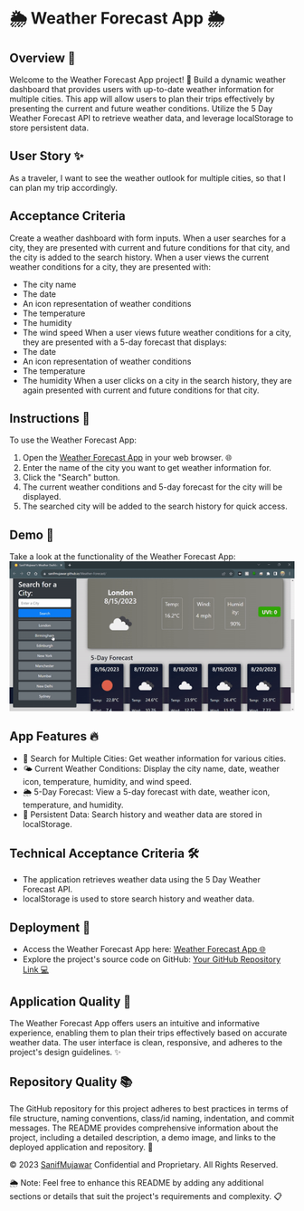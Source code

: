 # 🌦️ Weather Forecast App 🌦️

## Overview 🌟
Welcome to the Weather Forecast App project! 🚀 Build a dynamic weather dashboard that provides users with up-to-date weather information for multiple cities. This app will allow users to plan their trips effectively by presenting the current and future weather conditions. Utilize the 5 Day Weather Forecast API to retrieve weather data, and leverage localStorage to store persistent data.

## User Story ✨
As a traveler, I want to see the weather outlook for multiple cities, so that I can plan my trip accordingly.

## Acceptance Criteria
Create a weather dashboard with form inputs.
When a user searches for a city, they are presented with current and future conditions for that city, and the city is added to the search history.
When a user views the current weather conditions for a city, they are presented with:
- The city name
- The date
- An icon representation of weather conditions
- The temperature
- The humidity
- The wind speed
When a user views future weather conditions for a city, they are presented with a 5-day forecast that displays:
- The date
- An icon representation of weather conditions
- The temperature
- The humidity
When a user clicks on a city in the search history, they are again presented with current and future conditions for that city.

## Instructions 📝
To use the Weather Forecast App:
1. Open the [Weather Forecast App](https://sanifmujawar.github.io/Weather-Forecast/) in your web browser. 🌐
2. Enter the name of the city you want to get weather information for.
3. Click the "Search" button.
4. The current weather conditions and 5-day forecast for the city will be displayed.
5. The searched city will be added to the search history for quick access.

## Demo 📸
Take a look at the functionality of the Weather Forecast App:
![Weather Forecast App Demo](./assets/images/demo.gif)

## App Features 🔥
- 🌟 Search for Multiple Cities: Get weather information for various cities.
- 🌤️ Current Weather Conditions: Display the city name, date, weather icon, temperature, humidity, and wind speed.
- 🌦️ 5-Day Forecast: View a 5-day forecast with date, weather icon, temperature, and humidity.
- 💾 Persistent Data: Search history and weather data are stored in localStorage.

## Technical Acceptance Criteria 🛠️
- The application retrieves weather data using the 5 Day Weather Forecast API.
- localStorage is used to store search history and weather data.

## Deployment 🚀
- Access the Weather Forecast App here: [Weather Forecast App 🌐](https://sanifmujawar.github.io/Weather-Forecast/)
- Explore the project's source code on GitHub: [Your GitHub Repository Link 💻](https://github.com/sanifmujawar/Weather-Forecast)

## Application Quality 🌟
The Weather Forecast App offers users an intuitive and informative experience, enabling them to plan their trips effectively based on accurate weather data. The user interface is clean, responsive, and adheres to the project's design guidelines. ✨

## Repository Quality 📚
The GitHub repository for this project adheres to best practices in terms of file structure, naming conventions, class/id naming, indentation, and commit messages. The README provides comprehensive information about the project, including a detailed description, a demo image, and links to the deployed application and repository. 📝

© 2023 [SanifMujawar](https://github.com/sanifmujawar) Confidential and Proprietary. All Rights Reserved.

🌦️ Note: Feel free to enhance this README by adding any additional sections or details that suit the project's requirements and complexity. 📋

